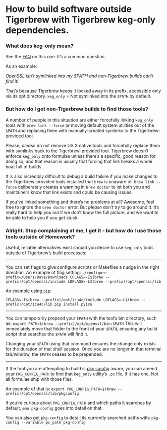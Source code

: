 # How to build software outside Tigerbrew with Tigerbrew keg-only dependencies.

### What does keg-only mean?

See the [FAQ](FAQ.md) on this one. It’s a common question.

As an example:

*OpenSSL isn’t symlinked into my $PATH and non-Tigerbrew builds can’t find it!*

That’s because Tigerbrew keeps it locked away in its prefix, accessible only via its opt directory. `keg_only` = Not symlinked into the `$PATH` by default.

### But how do I get non-Tigerbrew builds to find those tools?

A number of people in this situation are either forcefully linking `keg_only` tools with `brew link --force` or moving default system utilities out of the `$PATH` and replacing them with manually-created symlinks to the Tigerbrew-provided tool.

Please, *please* do not remove OS X native tools and forcefully replace them with symlinks back to the Tigerbrew-provided tool. Tigerbrew doesn’t enforce `keg_only` onto formulae unless there’s a specific, good reason for doing so, and that reason is usually that forcing that link breaks a whole boat full of builds.

It is also incredibly difficult to debug a build failure if you make changes to the Tigerbrew-provided tools installed that `brew` is unaware of. `brew link --force` deliberately creates a warning in `brew doctor` to let both you and maintainers know that link exists and could be causing issues.

If you’ve linked something and there’s no problems at all? Awesome, feel free to ignore the `brew doctor` error. But *please* don’t try to go around it. It’s really hard to help you out if we don’t know the full picture, and we *want* to be able to help you if you get stuck.

### Alright. Stop complaining at me, I get it - but how do I use those tools outside of Homework?

Useful, reliable alternatives exist should you desire to use `keg_only` tools outside of Tigerbrew’s build processes:

----
You can set flags to give configure scripts or Makefiles a nudge in the right direction. An example of flag setting:
   `./configure --prefix=/Users/Dave/Downloads CFLAGS=-I$(brew --prefix)/opt/openssl/include LDFLAGS=-L$(brew --prefix)/opt/openssl/lib`

An example using `pip`:

   `CFLAGS=-I$(brew --prefix)/opt/icu4c/include LDFLAGS=-L$(brew --prefix)/opt/icu4c/lib pip install pyicu`

----

You can temporarily prepend your `$PATH` with the tool’s bin directory, such as:
   `export PATH=$(brew --prefix)/opt/openssl/bin:$PATH`
This will immediately move that folder to the front of your `$PATH`, ensuring any build script that searches the `$PATH` will find it.

Changing your `$PATH` using that command ensures the change only exists for the duration of that shell session. Once you are no longer in that terminal tab/window, the `$PATH` ceases to be prepended.

----

If the tool you are attempting to build is [pkg-config](https://en.wikipedia.org/wiki/Pkg-config) aware, you can amend your `PKG_CONFIG_PATH` to find that `keg_only` utility’s `.pc` file, if it has one. Not all formulae ship with those files.

An example of that is:
   `export PKG_CONFIG_PATH=$(brew --prefix)/opt/openssl/lib/pkgconfig `

If you’re curious about `PKG_CONFIG_PATH` and which paths it searches by default, `man pkg-config` goes into detail on that.

You can also get `pkg-config` to detail its currently searched paths with:
   `pkg-config --variable pc_path pkg-config`
